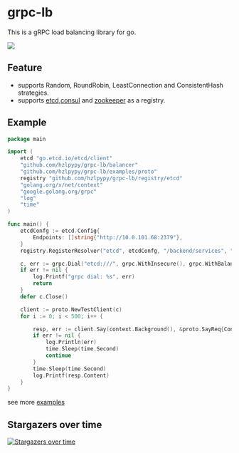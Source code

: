 # grpc-lb
This is a gRPC load balancing library for go.

 ![](/architecture.png)
 
## Feature
- supports Random, RoundRobin, LeastConnection and ConsistentHash strategies.
- supports [etcd](https://github.com/etcd-io/etcd),[consul](https://github.com/consul/consul) and [zookeeper](https://github.com/apache/zookeeper) as a registry.

## Example

``` go
package main

import (
	etcd "go.etcd.io/etcd/client"
	"github.com/hzlpypy/grpc-lb/balancer"
	"github.com/hzlpypy/grpc-lb/examples/proto"
	registry "github.com/hzlpypy/grpc-lb/registry/etcd"
	"golang.org/x/net/context"
	"google.golang.org/grpc"
	"log"
	"time"
)

func main() {
	etcdConfg := etcd.Config{
		Endpoints: []string{"http://10.0.101.68:2379"},
	}
	registry.RegisterResolver("etcd", etcdConfg, "/backend/services", "test", "1.0")

	c, err := grpc.Dial("etcd:///", grpc.WithInsecure(), grpc.WithBalancerName(balancer.RoundRobin))
	if err != nil {
		log.Printf("grpc dial: %s", err)
		return
	}
	defer c.Close()

	client := proto.NewTestClient(c)
	for i := 0; i < 500; i++ {

		resp, err := client.Say(context.Background(), &proto.SayReq{Content: "round robin"})
		if err != nil {
			log.Println(err)
			time.Sleep(time.Second)
			continue
		}
		time.Sleep(time.Second)
		log.Printf(resp.Content)
	}
}
```
see more [examples](/examples)


## Stargazers over time

[![Stargazers over time](https://starchart.cc/liyue201/grpc-lb.svg)](https://starchart.cc/liyue201/grpc-lb)

